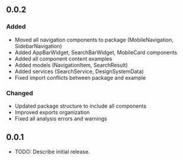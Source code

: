 ## 0.0.2

### Added
- Moved all navigation components to package (MobileNavigation, SidebarNavigation)
- Added AppBarWidget, SearchBarWidget, MobileCard components
- Added all component content examples
- Added models (NavigationItem, SearchResult)
- Added services (SearchService, DesignSystemData)
- Fixed import conflicts between package and example

### Changed
- Updated package structure to include all components
- Improved exports organization
- Fixed all analysis errors and warnings

## 0.0.1

* TODO: Describe initial release.
